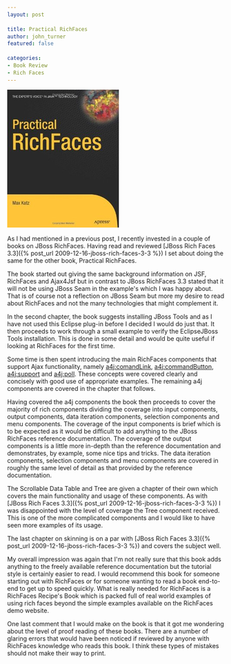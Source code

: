 ```yaml
---
layout: post

title: Practical RichFaces
author: john_turner
featured: false

categories:
- Book Review
- Rich Faces
---
```


<img src="/assets/img/post/2010-01-08-practical-richfaces/practical-richfaces.jpg" class="pull-left img-fluid img-thumbnail mr-3"/>

As I had mentioned in a previous post, I recently invested in a couple of books on JBoss RichFaces. Having read and reviewed [JBoss Rich Faces 3.3]({% post_url 2009-12-16-jboss-rich-faces-3-3 %}) I set about doing the same for the other book, Practical RichFaces.

The book started out giving the same background information on JSF, RichFaces and Ajax4Jsf but in contrast to JBoss RichFaces 3.3 stated that it will not be using JBoss Seam in the example's which I was happy about. That is of course not a reflection on JBoss Seam but more my desire to read about RichFaces and not the many technologies that might complement it.

In the second chapter, the book suggests installing JBoss Tools and as I have not used this Eclipse plug-in before I decided I would do just that. It then proceeds to work through a small example to verify the EclipseJBoss Tools installation. This is done in some detail and would be quite useful if looking at RichFaces for the first time.

Some time is then spent introducing the main RichFaces components that support Ajax functionality, namely <a4j:comandLink>, <a4j:commandButton>, <a4j:support> and <a4j:poll>. These concepts were covered clearly and concisely with good use of appropriate examples. The remaining a4j components are covered in the chapter that follows.

<!-- more -->

Having covered the a4j components the book then proceeds to cover the majority of rich components dividing the coverage into input components, output components, data iteration components, selection components and menu components. The coverage of the input components is brief which is to be expected as it would be difficult to add anything to the JBoss RichFaces reference documentation. The coverage of the output components is a little more in-depth than the reference documentation and demonstrates, by example, some nice tips and tricks. The data iteration components, selection components and menu components are covered in roughly the same level of detail as that provided by the reference documentation.

The Scrollable Data Table and Tree are given a chapter of their own which covers the main functionality and usage of these components. As with [JBoss Rich Faces 3.3]({% post_url 2009-12-16-jboss-rich-faces-3-3 %}) I was disappointed with the level of coverage the Tree component received. This is one of the more complicated components and I would like to have seen more examples of its usage.

The last chapter on skinning is on a par with [JBoss Rich Faces 3.3]({% post_url 2009-12-16-jboss-rich-faces-3-3 %}) and covers the subject well.

My overall impression was again that I'm not really sure that this book adds anything to the freely available reference documentation but the tutorial style is certainly easier to read. I would recommend this book for someone starting out with RichFaces or for someone wanting to read a book end-to-end to get up to speed quickly. What is really needed for RichFaces is a RichFaces Recipe's Book which is packed full of real world examples of using rich faces beyond the simple examples available on the RichFaces demo website.

One last comment that I would make on the book is that it got me wondering about the level of proof reading of these books. There are a number of glaring errors that would have been noticed if reviewed by anyone with RichFaces knowledge who reads this book. I think these types of mistakes should not make their way to print.
